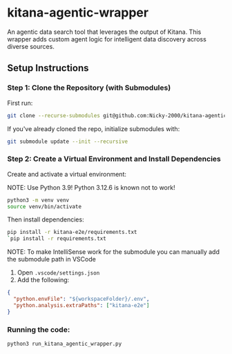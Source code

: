 # kitana-agentic-wrapper

An agentic data search tool that leverages the output of Kitana. This wrapper adds custom agent logic for intelligent data discovery across diverse sources.

## Setup Instructions

### Step 1: Clone the Repository (with Submodules)

First run:
```bash
git clone --recurse-submodules git@github.com:Nicky-2000/kitana-agentic-wrapper.git && cd kitana-agentic-wrapper
```

If you've already cloned the repo, initialize submodules with:

```bash
git submodule update --init --recursive
```

### Step 2: Create a Virtual Environment and Install Dependencies

Create and activate a virtual environment:

NOTE: Use Python 3.9! Python 3.12.6 is known not to work!

```bash
python3 -m venv venv
source venv/bin/activate
```

Then install dependencies:

```bash
pip install -r kitana-e2e/requirements.txt
`pip install -r requirements.txt
```

NOTE: To make IntelliSense work for the submodule you can manually add the submodule path in VSCode

1. Open `.vscode/settings.json`
2. Add the following:

```json
{
  "python.envFile": "${workspaceFolder}/.env",
  "python.analysis.extraPaths": ["kitana-e2e"]
}
```

### Running the code: 

```bash
python3 run_kitana_agentic_wrapper.py

```

